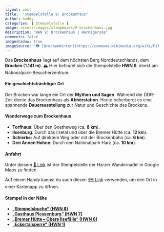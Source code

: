 ```yaml
---
layout: post
title:  "Stempelstelle 9: Brockenhaus"
author: buddy
categories: [ Stempelstelle ]
image: assets/images/stampboxes/9-brockenhaus.jpg
description: "HWN 9: Brockenhaus | Wernigerode"
comments: false
imageshadow: true
imageSource: '📷 [BrockenWinter](https://commons.wikimedia.org/wiki/File:BrockenWinter.jpg) von <a href="//commons.wikimedia.org/wiki/User:B.Thomas95" title="User:B.Thomas95">Thomas Binder</a> unter Lizenz [CC BY-SA 4.0](https://creativecommons.org/licenses/by-sa/4.0)'
---
```


Das **Brockenhaus** liegt auf dem höchsten Berg Norddeutschlands, dem **Brocken (1.141 m)**. 🏔️ Hier befindet sich die Stempelstelle **HWN 9**, direkt am Nationalpark-Besucherzentrum. 

#### Ein geschichtsträchtiger Ort

Der Brocken war lange ein Ort der **Mythen und Sagen**. Während der DDR-Zeit diente das Brockenhaus als **Abhörstation**. Heute beherbergt es eine spannende **Dauerausstellung** zur Natur und Geschichte des Brockens.

#### Wanderwege zum Brockenhaus

- **Torfhaus**: Über den Goetheweg (ca. **8 km**).
- **Ilsenburg**: Durch das Ilsetal und über die Bremer Hütte (ca. **12 km**).
- **Schierke**: Auf direktem Weg oder mit der Brockenbahn (ca. **6 km**).
- **Drei Annen Hohne**: Durch den Nationalpark Harz (ca. **10 km**).

#### Anfahrt

Unter diesem [📍 Link](https://www.google.com/maps/dir/?api=1&origin=&destination=51.79996%2C%2010.61531) ist der Stempelstelle der Harzer Wandernadel in Google Maps zu finden.

<div class="android-only">
  Auf einem Handy kannst du auch diesen 
  <a href="geo:51.79996,10.61531">🗺️ Link</a> 
  verwenden, um den Ort in einer Kartenapp zu öffnen.
  <p></p>
</div>

#### Stempel in der Nähe

- [**„Stempelsbuche“ (HWN 8)**](/stempelstelle-8-stempelsbuche)
- [**„Gasthaus Plessenburg“ (HWN 7)**](/stempelstelle-7-gasthaus-plessenburg)
- [**„Bremer Hütte – Obere Ilsefälle“ (HWN 6)**](/stempelstelle-6-bremer-huette-obere-ilsefaelle)
- [**„Eckertalsperre“ (HWN 1)**](/stempelstelle-1-eckertalsperre-staumauer)
